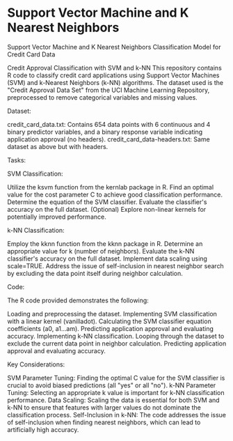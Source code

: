 # Support Vector Machine and K Nearest Neighbors
 Support Vector Machine and K Nearest Neighbors Classification Model for Credit Card Data

Credit Approval Classification with SVM and k-NN
This repository contains R code to classify credit card applications using Support Vector Machines (SVM) and k-Nearest Neighbors (k-NN) algorithms. The dataset used is the "Credit Approval Data Set" from the UCI Machine Learning Repository, preprocessed to remove categorical variables and missing values.

Dataset:

credit_card_data.txt: Contains 654 data points with 6 continuous and 4 binary predictor variables, and a binary response variable indicating application approval (no headers).
credit_card_data-headers.txt: Same dataset as above but with headers.


Tasks:

SVM Classification:

Utilize the ksvm function from the kernlab package in R.
Find an optimal value for the cost parameter C to achieve good classification performance.
Determine the equation of the SVM classifier.
Evaluate the classifier's accuracy on the full dataset.
(Optional) Explore non-linear kernels for potentially improved performance.


k-NN Classification:

Employ the kknn function from the kknn package in R.
Determine an appropriate value for k (number of neighbors).
Evaluate the k-NN classifier's accuracy on the full dataset.
Implement data scaling using scale=TRUE.
Address the issue of self-inclusion in nearest neighbor search by excluding the data point itself during neighbor calculation.


Code:

The R code provided demonstrates the following:

Loading and preprocessing the dataset.
Implementing SVM classification with a linear kernel (vanilladot).
Calculating the SVM classifier equation coefficients (a0, a1...am).
Predicting application approval and evaluating accuracy.
Implementing k-NN classification.
Looping through the dataset to exclude the current data point in neighbor calculation.
Predicting application approval and evaluating accuracy.


Key Considerations:

SVM Parameter Tuning: Finding the optimal C value for the SVM classifier is crucial to avoid biased predictions (all "yes" or all "no").
k-NN Parameter Tuning: Selecting an appropriate k value is important for k-NN classification performance.
Data Scaling: Scaling the data is essential for both SVM and k-NN to ensure that features with larger values do not dominate the classification process.
Self-Inclusion in k-NN: The code addresses the issue of self-inclusion when finding nearest neighbors, which can lead to artificially high accuracy.
